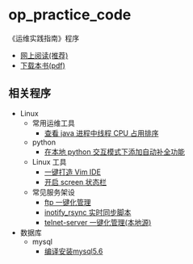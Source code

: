 # op_practice_code
《运维实践指南》程序

* [网上阅读(推荐)](https://billwang139967.gitbooks.io/op_practice_book/content/)
* [下载本书(pdf)](https://www.gitbook.com/download/pdf/book/billwang139967/op_practice_book)

## 相关程序

* Linux
    * 常用运维工具
        * [查看 java 进程中线程 CPU 占用排序](./Linux/op/show-busy-java-threads.sh)
    * python
        * [在本地 python 交互模式下添加自动补全功能](./Linux/python/pythonstartup.sh)
    * Linux 工具
        * [一键打造 Vim IDE](https://github.com/BillWang139967/Vim)
        * [开启 screen 状态栏](./Linux/tools/screen.sh)
    * 常见服务架设
        * [ftp 一键化管理](./Linux/service/ftptool.sh)
        * [inotify_rsync 实时同步脚本](./Linux/service/inotify_rsync.sh)
        * [telnet-server 一键化管理(本地源)](./Linux/service/telnet-server.tar.gz)
* 数据库
    * mysql
        * [编译安装mysql5.6](./mysql/build_mysql.sh)
